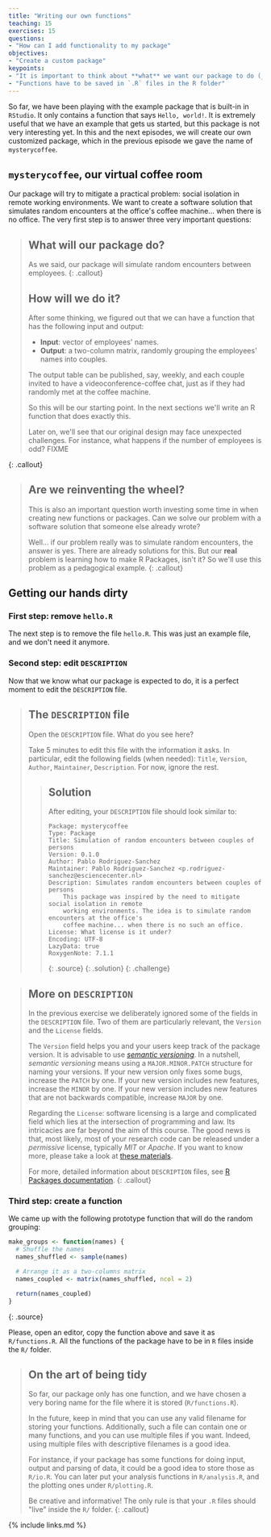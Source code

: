 ```yaml
---
title: "Writing our own functions"
teaching: 15
exercises: 15
questions:
- "How can I add functionality to my package"
objectives:
- "Create a custom package"
keypoints:
- "It is important to think about **what** we want our package to do (_design_) and **how** to do it (_implementation_). We also want to know **why** we need a new package (_avoid reinventing the wheel_)"
- "Functions have to be saved in `.R` files in the R folder"
---
```


So far, we have been playing with the example package that is built-in in `RStudio`.
It only contains a function that says `Hello, world!`.
It is extremely useful that we have an example that gets us started, but this package is not very interesting yet.
In this and the next episodes, we will create our own customized package, which in the previous episode we gave the name of `mysterycoffee`.

## `mysterycoffee`, our virtual coffee room

Our package will try to mitigate a practical problem: social isolation in remote working environments.
We want to create a software solution that simulates random encounters at the office's coffee machine... when there is no office.
The very first step is to answer three very important questions:

> ## What will our package do?
> As we said, our package will simulate random encounters between employees.
{: .callout}
> ## How will we do it?
> After some thinking, we figured out that we can have a function that has the following input and output:
>
> - **Input**: vector of employees' names.
> - **Output**: a two-column matrix, randomly grouping the employees' names into couples.
>
> The output table can be published, say, weekly, and each couple invited to have a videoconference-coffee chat, just as if they had randomly met at the coffee machine.
>
> So this will be our starting point.
> In the next sections we'll write an R function that does exactly this.
>
> Later on, we'll see that our original design may face unexpected challenges.
> For instance, what happens if the number of employees is odd? FIXME
> 
{: .callout}

> ## Are we reinventing the wheel?
> This is also an important question worth investing some time in when creating new functions or packages.
> Can we solve our problem with a software solution that someone else already wrote?
>
> Well... if our problem really was to simulate random encounters, the answer is yes.
> There are already solutions for this.
> But our **real** problem is learning how to make R Packages, isn't it?
> So we'll use this problem as a pedagogical example.
{: .callout}

## Getting our hands dirty 

### First step: remove `hello.R`
The next step is to remove the file `hello.R`.
This was just an example file, and we don't need it anymore.

### Second step: edit `DESCRIPTION`
Now that we know what our package is expected to do, it is a perfect moment to edit the `DESCRIPTION` file.

> ## The `DESCRIPTION` file
> Open the `DESCRIPTION` file.
> What do you see here?
>
> Take 5 minutes to edit this file with the information it asks.
> In particular, edit the following fields (when needed):
> `Title`, `Version`, `Author`, `Maintainer`, `Description`.
> For now, ignore the rest.
> > ## Solution
> > After editing, your `DESCRIPTION` file should look similar to:
> >
> > ~~~
> > Package: mysterycoffee
> > Type: Package
> > Title: Simulation of random encounters between couples of persons
> > Version: 0.1.0
> > Author: Pablo Rodriguez-Sanchez
> > Maintainer: Pablo Rodriguez-Sanchez <p.rodriguez-sanchez@esciencecenter.nl>
> > Description: Simulates random encounters between couples of persons
> >     This package was inspired by the need to mitigate social isolation in remote 
> >     working environments. The idea is to simulate random encounters at the office's
> >     coffee machine... when there is no such an office.
> > License: What license is it under?
> > Encoding: UTF-8
> > LazyData: true
> > RoxygenNote: 7.1.1
> > ~~~
> > {: .source}
> {: .solution}
{: .challenge}

> ## More on `DESCRIPTION`
> In the previous exercise we deliberately ignored some of the fields in the `DESCRIPTION` file.
> Two of them are particularly relevant, the `Version` and the `License` fields.
>
> The `Version` field helps you and your users keep track of the package version.
> It is advisable to use [_semantic versioning_](https://semver.org/).
> In a nutshell, _semantic versioning_ means using a `MAJOR.MINOR.PATCH` structure for naming your versions.
> If your new version only fixes some bugs, increase the `PATCH` by one.
> If your new version includes new features, increase the `MINOR` by one.
> If your new version includes new features that are not backwards compatible, increase `MAJOR` by one.
>
> Regarding the `License`: software licensing is a large and complicated field which lies at the intersection of programming and law.
> Its intricacies are far beyond the aim of this course.
> The good news is that, most likely, most of your research code can be released under a _permissive_ license, typically _MIT_ or _Apache_.
> If you want to know more, please take a look at [these materials](https://r-pkgs.org/license.html#license).
>
> For more, detailed information about `DESCRIPTION` files, see [R Packages documentation](https://r-pkgs.org/description.html).
{: .callout}

### Third step: create a function

We came up with the following prototype function that will do the random grouping:

~~~r
make_groups <- function(names) {
  # Shuffle the names
  names_shuffled <- sample(names)

  # Arrange it as a two-columns matrix
  names_coupled <- matrix(names_shuffled, ncol = 2)

  return(names_coupled)
}
~~~
{: .source}

Please, open an editor, copy the function above and save it as `R/functions.R`.
All the functions of the package have to be in `R` files inside the `R/` folder.

> ## On the art of being tidy
> So far, our package only has one function, and we have chosen a very boring name for the file where it is stored (`R/functions.R`).
>
> In the future, keep in mind that you can use any valid filename for storing your functions.
> Additionally, such a file can contain one or many functions, and you can use multiple files if you want.
> Indeed, using multiple files with descriptive filenames is a good idea.
> 
> For instance, if your package has some functions for doing input, output and parsing of data, it could be a good idea to store those as `R/io.R`.
> You can later put your analysis functions in `R/analysis.R`, and the plotting ones under `R/plotting.R`.
>
> Be creative and informative! The only rule is that your `.R` files should "live" inside the `R/` folder.
{: .callout}

{% include links.md %}
